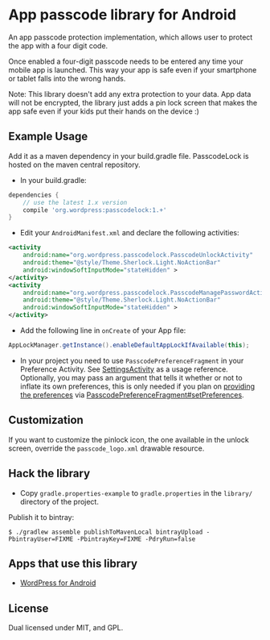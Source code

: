 # App passcode library for Android

An app passcode protection implementation, which allows user to protect the app with a four digit code.

Once enabled a four-digit passcode needs to be entered any time your mobile app is launched. This way your app is safe even if your smartphone or tablet falls into the wrong hands.

Note: This library doesn't add any extra protection to your data. App data will not be encrypted, the library just adds a pin lock screen that makes the app safe even if your kids put their hands on the device :)

## Example Usage

Add it as a maven dependency in your build.gradle file. PasscodeLock is hosted on the maven central repository.

* In your build.gradle:
```groovy
dependencies {
    // use the latest 1.x version
    compile 'org.wordpress:passcodelock:1.+'
}
```
* Edit your `AndroidManifest.xml` and declare the following activities:
```xml
<activity
    android:name="org.wordpress.passcodelock.PasscodeUnlockActivity"
    android:theme="@style/Theme.Sherlock.Light.NoActionBar"
    android:windowSoftInputMode="stateHidden" >
</activity>
<activity
    android:name="org.wordpress.passcodelock.PasscodeManagePasswordActivity"
    android:theme="@style/Theme.Sherlock.Light.NoActionBar"
    android:windowSoftInputMode="stateHidden" >
</activity>
```

* Add the following line in `onCreate` of your App file:
```java
AppLockManager.getInstance().enableDefaultAppLockIfAvailable(this);
```

* In your project you need to use `PasscodePreferenceFragment` in your Preference Activity. See [SettingsActivity][2] as a usage reference. Optionally, you may pass an argument that tells it whether or not to inflate its own preferences, this is only needed if you plan on [providing the preferences](https://github.com/wordpress-mobile/WordPress-Android/blob/develop/WordPress/src/main/res/xml/settings.xml#L39) via [PasscodePreferenceFragment#setPreferences](https://github.com/wordpress-mobile/PasscodeLock-Android/blob/develop/library/src/org/wordpress/passcodelock/PasscodePreferenceFragment.java#L50).

## Customization

If you want to customize the pinlock icon, the one available in the unlock screen, override the `passcode_logo.xml` drawable resource.

## Hack the library

* Copy `gradle.properties-example` to `gradle.properties` in the `library/` directory of the project.

Publish it to bintray:

```shell
$ ./gradlew assemble publishToMavenLocal bintrayUpload -PbintrayUser=FIXME -PbintrayKey=FIXME -PdryRun=false
```

## Apps that use this library
- [WordPress for Android][1]

## License
Dual licensed under MIT, and GPL.

[1]: https://github.com/wordpress-mobile/WordPress-Android

[2]: https://github.com/wordpress-mobile/WordPress-Android/blob/develop/WordPress/src/main/java/org/wordpress/android/ui/prefs/SettingsActivity.java

